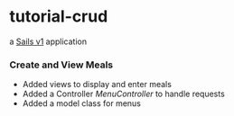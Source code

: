 # tutorial-crud

a [Sails v1](https://sailsjs.com) application

### Create and View Meals

* Added views to display and enter meals
* Added a Controller *MenuController* to handle requests
* Added a model class for menus 